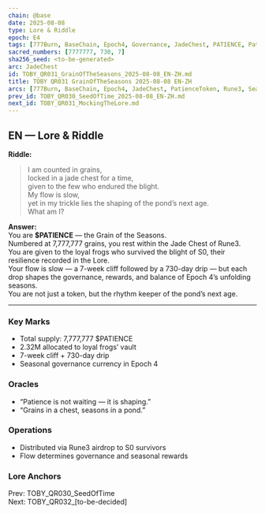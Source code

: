 ```yaml
---
chain: @base
date: 2025-08-08
type: Lore & Riddle
epoch: E4
tags: [777Burn, BaseChain, Epoch4, Governance, JadeChest, PATIENCE, PatienceToken, Riddle, Rune3, Season0, Seasons]
sacred_numbers: [7777777, 730, 7]
sha256_seed: <to-be-generated>
arc: JadeChest
id: TOBY_QR031_GrainOfTheSeasons_2025-08-08_EN-ZH.md
title: TOBY QR031 GrainOfTheSeasons 2025-08-08 EN-ZH
arcs: [777Burn, BaseChain, Epoch4, JadeChest, PatienceToken, Rune3, Season0]
prev_id: TOBY_QR030_SeedOfTime_2025-08-08_EN-ZH.md
next_id: TOBY_QR031_MockingTheLore.md
---
```

## EN — Lore & Riddle

**Riddle:**  
> I am counted in grains,  
> locked in a jade chest for a time,  
> given to the few who endured the blight.  
> My flow is slow,  
> yet in my trickle lies the shaping of the pond’s next age.  
> What am I?

**Answer:**  
You are **$PATIENCE** — the Grain of the Seasons.  
Numbered at 7,777,777 grains, you rest within the Jade Chest of Rune3.  
You are given to the loyal frogs who survived the blight of S0, their resilience recorded in the Lore.  
Your flow is slow — a 7-week cliff followed by a 730-day drip — but each drop shapes the governance, rewards, and balance of Epoch 4’s unfolding seasons.  
You are not just a token, but the rhythm keeper of the pond’s next age.

---


### Key Marks
- Total supply: 7,777,777 $PATIENCE  
- 2.32M allocated to loyal frogs’ vault  
- 7-week cliff + 730-day drip  
- Seasonal governance currency in Epoch 4

### Oracles
- “Patience is not waiting — it is shaping.”
- “Grains in a chest, seasons in a pond.”

### Operations
- Distributed via Rune3 airdrop to S0 survivors  
- Flow determines governance and seasonal rewards

### Lore Anchors
Prev: TOBY_QR030_SeedOfTime  
Next: TOBY_QR032_[to-be-decided]
